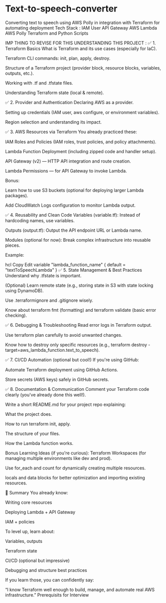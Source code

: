 # Text-to-speech-converter
Converting text to speech using AWS Polly in integration with Terraform for automating deployment 
Tech Stack :
IAM User
API Gateway
AWS Lambda
AWS Polly
Terraform and Python Scripts 

IMP THING TO REVISE FOR THIS UNDERSTANDING THIS PROJECT :
✅ 1. Terraform Basics
 What is Terraform and its use cases (especially for IaC).

 Terraform CLI commands: init, plan, apply, destroy.

 Structure of a Terraform project (provider block, resource blocks, variables, outputs, etc.).

 Working with .tf and .tfstate files.

 Understanding Terraform state (local & remote).

✅ 2. Provider and Authentication
 Declaring AWS as a provider.

 Setting up credentials (IAM user, aws configure, or environment variables).

 Region selection and understanding its impact.

✅ 3. AWS Resources via Terraform
You already practiced these:

 IAM Roles and Policies (IAM roles, trust policies, and policy attachments).

 Lambda Function Deployment (including zipped code and handler setup).

 API Gateway (v2) — HTTP API integration and route creation.

 Lambda Permissions — for API Gateway to invoke Lambda.

Bonus:

 Learn how to use S3 buckets (optional for deploying larger Lambda packages).

 Add CloudWatch Logs configuration to monitor Lambda output.

✅ 4. Reusability and Clean Code
 Variables (variable.tf): Instead of hardcoding names, use variables.

 Outputs (output.tf): Output the API endpoint URL or Lambda name.

 Modules (optional for now): Break complex infrastructure into reusable pieces.

Example:

hcl
Copy
Edit
variable "lambda_function_name" {
  default = "textToSpeechLambda"
}
✅ 5. State Management & Best Practices
 Understand why .tfstate is important.

 (Optional) Learn remote state (e.g., storing state in S3 with state locking using DynamoDB).

 Use .terraformignore and .gitignore wisely.

 Know about terraform fmt (formatting) and terraform validate (basic error checking).

✅ 6. Debugging & Troubleshooting
 Read error logs in Terraform output.

 Use terraform plan carefully to avoid unwanted changes.

 Know how to destroy only specific resources (e.g., terraform destroy -target=aws_lambda_function.text_to_speech).

✅ 7. CI/CD Automation (optional but cool!)
If you're using GitHub:

 Automate Terraform deployment using GitHub Actions.

 Store secrets (AWS keys) safely in GitHub secrets.

✅ 8. Documentation & Communication
 Comment your Terraform code clearly (you've already done this well!).

 Write a short README.md for your project repo explaining:

What the project does.

How to run terraform init, apply.

The structure of your files.

How the Lambda function works.

Bonus Learning Ideas (if you're curious):
 Terraform Workspaces (for managing multiple environments like dev and prod).

 Use for_each and count for dynamically creating multiple resources.

 locals and data blocks for better optimization and importing existing resources.

📌 Summary
You already know:

Writing core resources

Deploying Lambda + API Gateway

IAM + policies

To level up, learn about:

Variables, outputs

Terraform state

CI/CD (optional but impressive)

Debugging and structure best practices

If you learn those, you can confidently say:

“I know Terraform well enough to build, manage, and automate real AWS infrastructure.”
Prerequisits for Interview 